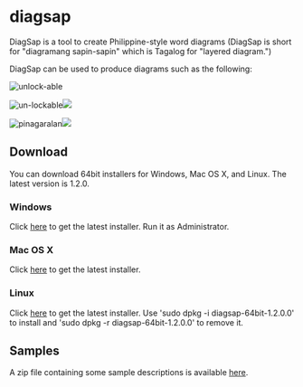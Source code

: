 # diagsap
DiagSap is a tool to create Philippine-style word diagrams (DiagSap is short for "diagramang sapin-sapin" which is Tagalog for "layered diagram.")

DiagSap can be used to produce diagrams such as the following:

![unlock-able](./doc/resources/unlock-able.svg)

![un-lockable](./doc/resources/unlock-able.svg)<img src="./doc/resources/un-lockable.svg">

![pinagaralan](./doc/resources/pinagaralan.svg)<img src="./doc/resources/pinagaralan.svg">

## Download

You can download 64bit installers for Windows, Mac OS X, and Linux.  The latest version is 1.2.0.

### Windows
Click [here](https://drive.google.com/file/d/1KftLCRffZcZy998mmI_4O9jXtsAHa1ox/view?usp=sharing) to get the latest installer.  Run it as Administrator.

### Mac OS X
Click [here](https://drive.google.com/file/d/19qECdiQ8Wo6SZOCsJRr9Vi6JUoFP4KhP/view?usp=sharing) to get the latest installer.

### Linux
Click [here](https://drive.google.com/file/d/1adVzMmusBQN45m2DU94BwUd8I9ceE4Tu/view?usp=sharing) to get the latest installer.  Use
'sudo dpkg -i diagsap-64bit-1.2.0.0'
to install and
'sudo dpkg -r diagsap-64bit-1.2.0.0'
to remove it.

## Samples
A zip file containing some sample descriptions is available [here](https://drive.google.com/file/d/1Ci13NeW0PGXN_w3xOBPIhgN2jjciB0D7/view?usp=sharing).

